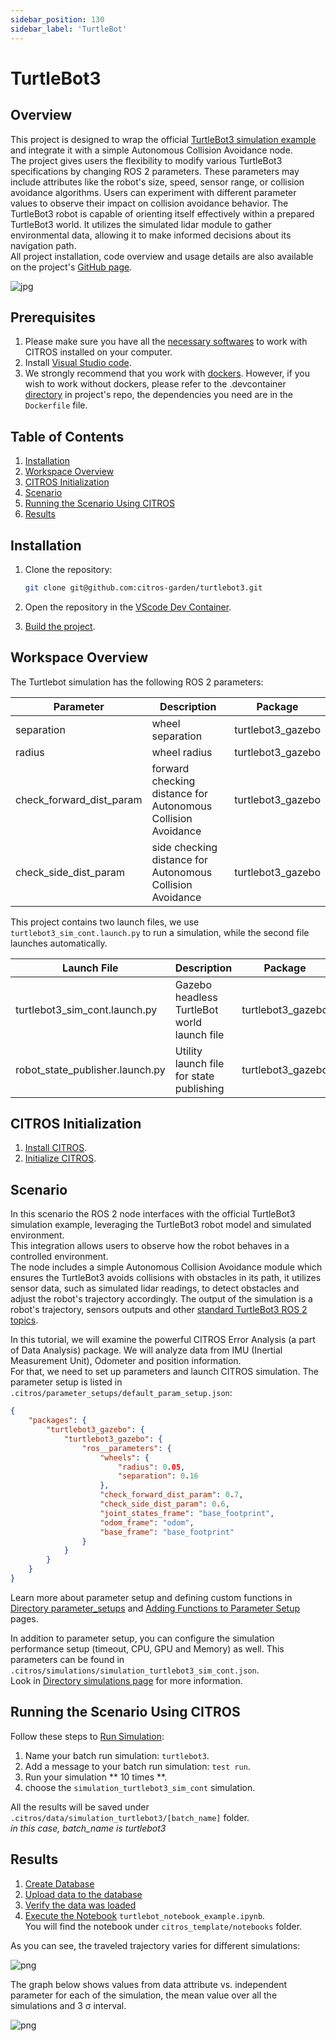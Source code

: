 ```yaml
---
sidebar_position: 130
sidebar_label: 'TurtleBot'
---
```


# TurtleBot3

## Overview
This project is designed to wrap the official [TurtleBot3 simulation example](https://emanual.robotis.com/docs/en/platform/turtlebot3/simulation/#gazebo-simulation) and integrate it with a simple Autonomous Collision Avoidance node. <br />
The project gives users the flexibility to modify various TurtleBot3 specifications by changing ROS 2 parameters. These parameters may include attributes like the robot's size, speed, sensor range, or collision avoidance algorithms. Users can experiment with different parameter values to observe their impact on collision avoidance behavior. The TurtleBot3 robot is capable of orienting itself effectively within a prepared TurtleBot3 world. It utilizes the simulated lidar module to gather environmental data, allowing it to make informed decisions about its navigation path.<br/>
All project installation, code overview and usage details are also available on the project's [GitHub page](https://github.com/citros-garden/turtlebot3).

![jpg](img/turtlebot3_0.jpg "TurtleBot3")

## Prerequisites

1. Please make sure you have all the [necessary softwares](../../docs/guides/getting_started#prerequisites-for-working-with-citros) to work with CITROS installed on your computer.
2. Install [Visual Studio code](https://code.visualstudio.com/download).
3. We strongly recommend that you work with [dockers](../../docs/guides/dockerfile_overview). However, if you wish to work without dockers, please refer to the .devcontainer [directory](https://github.com/citros-garden/aerosandbox_cessna/tree/main/.devcontainer) in project's repo, the dependencies you need are in the ```Dockerfile``` file.

## Table of Contents
1. [Installation](#installation)
2. [Workspace Overview](#workspace-overview)
3. [CITROS Initialization](#citros-initialization)
4. [Scenario](#scenario)
5. [Running the Scenario Using CITROS](#running-the-scenario-using-citros)
6. [Results](#results)

## Installation
1. Clone the repository:

    ```bash
    git clone git@github.com:citros-garden/turtlebot3.git
    ```

2. Open the repository in the [VScode Dev Container](../../docs/guides/citros_garden#run-project-in-vscode).
3. [Build the project](../../docs/guides/citros_garden#build-the-project).


## Workspace Overview

The Turtlebot simulation has the following ROS 2 parameters:

|Parameter	|Description	|Package
|--|--|--
separation		|wheel separation	|turtlebot3_gazebo
radius		|wheel radius	|turtlebot3_gazebo
check_forward_dist_param		|forward checking distance for Autonomous Collision Avoidance	|turtlebot3_gazebo
check_side_dist_param		|side checking distance for Autonomous Collision Avoidance	|turtlebot3_gazebo


This project contains two launch files, we use ```turtlebot3_sim_cont.launch.py``` to run a simulation, while the second file launches automatically.

|Launch File	|Description	|Package
|--|--|--
turtlebot3_sim_cont.launch.py		|Gazebo headless TurtleBot world launch file 	|turtlebot3_gazebo
robot_state_publisher.launch.py		|Utility launch file for state publishing  |turtlebot3_gazebo


## CITROS Initialization
1. [Install CITROS](../../docs/guides/getting_started#installation).
2. [Initialize CITROS](../../docs/guides/getting_started#initialization).

## Scenario
In this scenario the ROS 2 node interfaces with the official TurtleBot3 simulation example, leveraging the TurtleBot3 robot model and simulated environment. <br/>
This integration allows users to observe how the robot behaves in a controlled environment.<br/>
The node includes a simple Autonomous Collision Avoidance module which ensures the TurtleBot3 avoids collisions with obstacles in its path, it utilizes sensor data, such as simulated lidar readings, to detect obstacles and adjust the robot's trajectory accordingly. The output of the simulation is a robot's trajectory, sensors outputs and other [standard TurtleBot3 ROS 2 topics](https://emanual.robotis.com/docs/en/software/robotis_framework_packages/).<br/>

In this tutorial, we will examine the powerful CITROS Error Analysis (a part of Data Analysis) package. We will analyze data from IMU (Inertial Measurement Unit), Odometer and position information. <br/>
For that, we need to set up parameters and launch CITROS simulation. The parameter setup is listed in ```.citros/parameter_setups/default_param_setup.json```:
```json
{
    "packages": {
        "turtlebot3_gazebo": {
            "turtlebot3_gazebo": {
                "ros__parameters": {
                    "wheels": {
                        "radius": 0.05,
                        "separation": 0.16
                    },
                    "check_forward_dist_param": 0.7,
                    "check_side_dist_param": 0.6,
                    "joint_states_frame": "base_footprint",
                    "odom_frame": "odom",
                    "base_frame": "base_footprint"
                }
            }
        }
    }
}
```

Learn more about parameter setup and defining custom functions in [Directory parameter_setups](../../docs/advanced_guides/citros_structure#directory-parameter_setups) and [Adding Functions to Parameter Setup](../../docs/guides/config_params) pages.

In addition to parameter setup, you can configure the simulation performance setup (timeout, CPU, GPU and Memory) as well.
This parameters can be found in ```.citros/simulations/simulation_turtlebot3_sim_cont.json```. <br/>
Look in [Directory simulations page](../../docs/advanced_guides/citros_structure#directory-simulations) for more information.

## Running the Scenario Using CITROS

Follow these steps to [Run Simulation](../../docs/guides/getting_started#run-simulation):
1. Name your  batch run simulation: `turtlebot3`.
2. Add a message to your batch run simulation: `test run`.
3. Run your simulation ** 10 times **.
4. choose the `simulation_turtlebot3_sim_cont` simulation.

All the results will be saved under `.citros/data/simulation_turtlebot3/[batch_name]` folder.<br/>
*in this case, batch_name is turtlebot3*

## Results

1. [Create Database](../../docs/guides/getting_started#create-db)
2. [Upload data to the database](../../docs/guides/getting_started#load-data-to-db)
3. [Verify the data was loaded](../../docs/guides/getting_started#verify-data-loaded)
4. [Execute the Notebook](../../docs/guides/getting_started#execute-notebook) `turtlebot_notebook_example.ipynb`. <br/>
You will find the notebook under `citros_template/notebooks` folder.

As you can see, the traveled trajectory varies for different simulations:

![png](img/citros2.png "CITROS example")

The graph below shows values from data attribute vs. independent parameter for each of the simulation, the mean value over all the simulations and 3 σ interval.

![png](img/citros3.png "CITROS example")